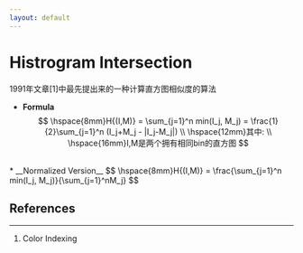 ```yaml
---
layout: default
---
```


__Histrogram Intersection__
==============    
1991年文章[1]中最先提出来的一种计算直方图相似度的算法    

*    __Formula__         
$$
\hspace{8mm}H{(I,M)} = \sum_{j=1}^n min(I_j, M_j) = \frac{1}{2}\sum_{j=1}^n (I_j+M_j - |I_j-M_j|)  \\
\hspace{12mm}其中:   \\
\hspace{16mm}I,M是两个拥有相同bin的直方图
$$    
<br />    
*    __Normalized Version__    
$$
\hspace{8mm}H{(I,M)} = \frac{\sum_{j=1}^n min(I_j, M_j)}{\sum_{j=1}^nM_j} 
$$




__References__    
------
----    
1.  Color Indexing
